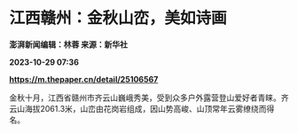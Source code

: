 # 江西赣州：金秋山峦，美如诗画
**澎湃新闻编辑：林蓉 来源：新华社**

**2023-10-29 07:36**

**https://m.thepaper.cn/detail/25106567**

金秋十月，江西省赣州市齐云山巍峨秀美，受到众多户外露营登山爱好者青睐。齐云山海拔2061.3米，山峦由花岗岩组成，因山势高峻、山顶常年云雾缭绕而得名。